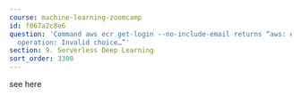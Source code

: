 ```yaml
---
course: machine-learning-zoomcamp
id: f067a2c8e6
question: 'Command aws ecr get-login --no-include-email returns “aws: error: argument
  operation: Invalid choice…”'
section: 9. Serverless Deep Learning
sort_order: 3300
---
```


see here

